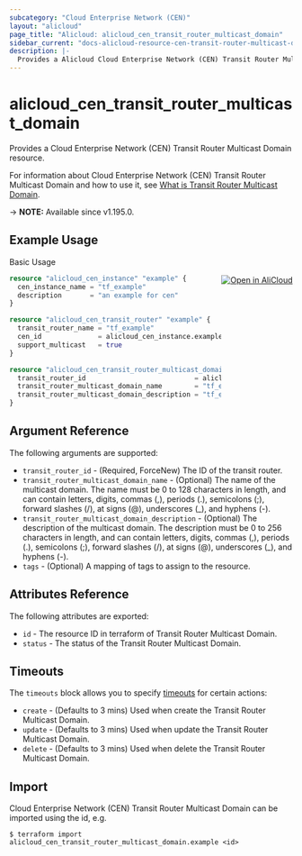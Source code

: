 ```yaml
---
subcategory: "Cloud Enterprise Network (CEN)"
layout: "alicloud"
page_title: "Alicloud: alicloud_cen_transit_router_multicast_domain"
sidebar_current: "docs-alicloud-resource-cen-transit-router-multicast-domain"
description: |-
  Provides a Alicloud Cloud Enterprise Network (CEN) Transit Router Multicast Domain resource.
---
```


# alicloud_cen_transit_router_multicast_domain

Provides a Cloud Enterprise Network (CEN) Transit Router Multicast Domain resource.

For information about Cloud Enterprise Network (CEN) Transit Router Multicast Domain and how to use it, see [What is Transit Router Multicast Domain](https://www.alibabacloud.com/help/en/cen/developer-reference/api-cbn-2017-09-12-createtransitroutermulticastdomain).

-> **NOTE:** Available since v1.195.0.

## Example Usage
<div class="oics-button" style="float: right;margin: 0 0 -40px 0;">
  <a href="https://api.aliyun.com/api-tools/terraform?resource=alicloud_cen_transit_router_multicast_domain&exampleId=8f7dfc4e-1030-97e2-1c03-b042623c82ae551ab1cf&activeTab=example&spm=docs.r.cen_transit_router_multicast_domain.0.8f7dfc4e10" target="_blank">
    <img alt="Open in AliCloud" src="https://img.alicdn.com/imgextra/i1/O1CN01hjjqXv1uYUlY56FyX_!!6000000006049-55-tps-254-36.svg" style="max-height: 44px; margin: 32px auto; max-width: 100%;">
  </a>
</div>

Basic Usage

```terraform
resource "alicloud_cen_instance" "example" {
  cen_instance_name = "tf_example"
  description       = "an example for cen"
}

resource "alicloud_cen_transit_router" "example" {
  transit_router_name = "tf_example"
  cen_id              = alicloud_cen_instance.example.id
  support_multicast   = true
}

resource "alicloud_cen_transit_router_multicast_domain" "example" {
  transit_router_id                           = alicloud_cen_transit_router.example.transit_router_id
  transit_router_multicast_domain_name        = "tf_example"
  transit_router_multicast_domain_description = "tf_example"
}
```

## Argument Reference

The following arguments are supported:

* `transit_router_id` - (Required, ForceNew) The ID of the transit router.
* `transit_router_multicast_domain_name` - (Optional) The name of the multicast domain. The name must be 0 to 128 characters in length, and can contain letters, digits, commas (,), periods (.), semicolons (;), forward slashes (/), at signs (@), underscores (_), and hyphens (-).
* `transit_router_multicast_domain_description` - (Optional) The description of the multicast domain. The description must be 0 to 256 characters in length, and can contain letters, digits, commas (,), periods (.), semicolons (;), forward slashes (/), at signs (@), underscores (_), and hyphens (-).
* `tags` - (Optional) A mapping of tags to assign to the resource.

## Attributes Reference

The following attributes are exported:

* `id` - The resource ID in terraform of Transit Router Multicast Domain.
* `status` - The status of the Transit Router Multicast Domain.

## Timeouts

The `timeouts` block allows you to specify [timeouts](https://www.terraform.io/docs/configuration-0-11/resources.html#timeouts) for certain actions:

* `create` - (Defaults to 3 mins) Used when create the Transit Router Multicast Domain.
* `update` - (Defaults to 3 mins) Used when update the Transit Router Multicast Domain.
* `delete` - (Defaults to 3 mins) Used when delete the Transit Router Multicast Domain.

## Import

Cloud Enterprise Network (CEN) Transit Router Multicast Domain can be imported using the id, e.g.

```shell
$ terraform import alicloud_cen_transit_router_multicast_domain.example <id>
```

